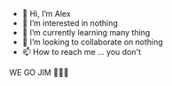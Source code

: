 - 👋 Hi, I’m Alex
- 👀 I’m interested in nothing
- 🌱 I’m currently learning many thing
- 💞️ I’m looking to collaborate on nothing
- 📫 How to reach me ... you don't

WE GO JIM 💪🔱🔥
